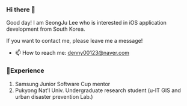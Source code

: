 ### Hi there 👋

Good day! I am SeongJu Lee who is interested in iOS application development from South Korea.

If you want to contact me, please leave me a message!

- 📫 How to reach me: denny00123@naver.com


### 💫Experience
  1. Samsung Junior Software Cup mentor
  2. Pukyong Nat'l Univ. Undergraduate research student (u-IT GIS and urban disaster prevention Lab.)

<!--
**sj-lee98/sj-lee98** is a ✨ _special_ ✨ repository because its `README.md` (this file) appears on your GitHub profile.

Here are some ideas to get you started:

- 🔭 I’m currently working on ...
- 🌱 I’m currently learning ...
- 👯 I’m looking to collaborate on ...
- 🤔 I’m looking for help with ...
- 💬 Ask me about ...
- 📫 How to reach me: ...
- 😄 Pronouns: ...
- ⚡ Fun fact: ...
-->
